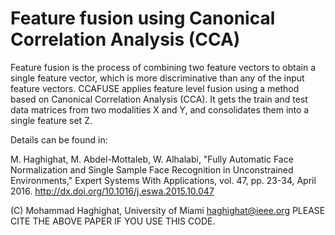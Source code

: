 # Feature fusion using Canonical Correlation Analysis (CCA)

Feature fusion is the process of combining two feature vectors to obtain a single feature vector, which is more discriminative than any of the input feature vectors. 
CCAFUSE applies feature level fusion using a method based on Canonical Correlation Analysis (CCA). It gets the train and test data matrices from two modalities X and Y, and consolidates them into a single feature set Z.

Details can be found in:

M. Haghighat, M. Abdel-Mottaleb, W. Alhalabi, "Fully Automatic Face Normalization and Single Sample Face Recognition in Unconstrained Environments," Expert Systems With Applications, vol. 47, pp. 23-34, April 2016.
http://dx.doi.org/10.1016/j.eswa.2015.10.047


(C)	Mohammad Haghighat, University of Miami
      	haghighat@ieee.org
      	PLEASE CITE THE ABOVE PAPER IF YOU USE THIS CODE.
